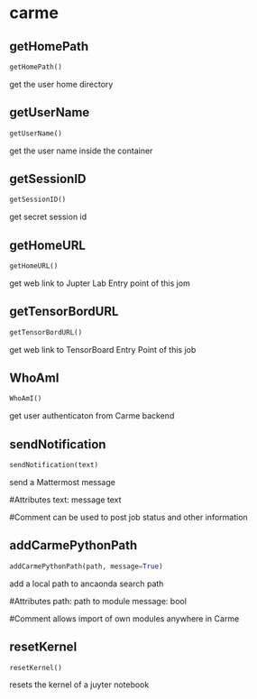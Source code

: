 # carme

## getHomePath
```python
getHomePath()
```
get the user home directory


## getUserName
```python
getUserName()
```
get the user name inside the container


## getSessionID
```python
getSessionID()
```
get secret session id


## getHomeURL
```python
getHomeURL()
```
get web link to Jupter Lab Entry point of this jom


## getTensorBordURL
```python
getTensorBordURL()
```
get web link to TensorBoard Entry Point of this job


## WhoAmI
```python
WhoAmI()
```
get user authenticaton from Carme backend


## sendNotification
```python
sendNotification(text)
```
send a Mattermost message

#Attributes
    text: message text

#Comment
    can be used to post job status and other information

## addCarmePythonPath
```python
addCarmePythonPath(path, message=True)
```
add a local path to ancaonda search path

#Attributes
    path: path to module
    message: bool

#Comment
    allows import of own modules anywhere in Carme

## resetKernel
```python
resetKernel()
```
resets the kernel of a juyter notebook


